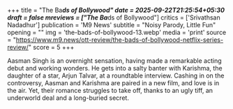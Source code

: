 +++
title = "The Ba***ds of Bollywood"
date = 2025-09-22T21:25:54+05:30
draft = false
mreviews = ["The Ba***ds of Bollywood"]
critics = ['Srivathsan Nadadhur']
publication = 'M9 News'
subtitle = "Noisy Parody, Little Fun"
opening = ""
img = 'the-bads-of-bollywood-13.webp'
media = 'print'
source = "https://www.m9.news/ott-review/the-bads-of-bollywood-netflix-series-review/"
score = 5
+++

Aasman Singh is an overnight sensation, having made a remarkable acting debut and working wonders. He gets into a salty banter with Karishma, the daughter of a star, Arjun Talvar, at a roundtable interview. Cashing in on the controversy, Aasman and Karishma are paired in a new film, and love is in the air. Yet, their romance struggles to take off, thanks to an ugly tiff, an underworld deal and a long-buried secret.
